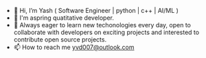 - 👋 Hi, I’m Yash ( Software Engineer | python | c++ | AI/ML )
- 🌱 I'm aspring quatitative developer.
- 💞️ Always eager to learn new techonologies every day, open to collaborate with developers on exciting projects and interested to contribute open source projects.
- 📫 How to reach me yvd007@outlook.com

<!---
YVD7/YVD7 is a ✨ special ✨ repository because its `README.md` (this file) appears on your GitHub profile.
You can click the Preview link to take a look at your changes.
--->
